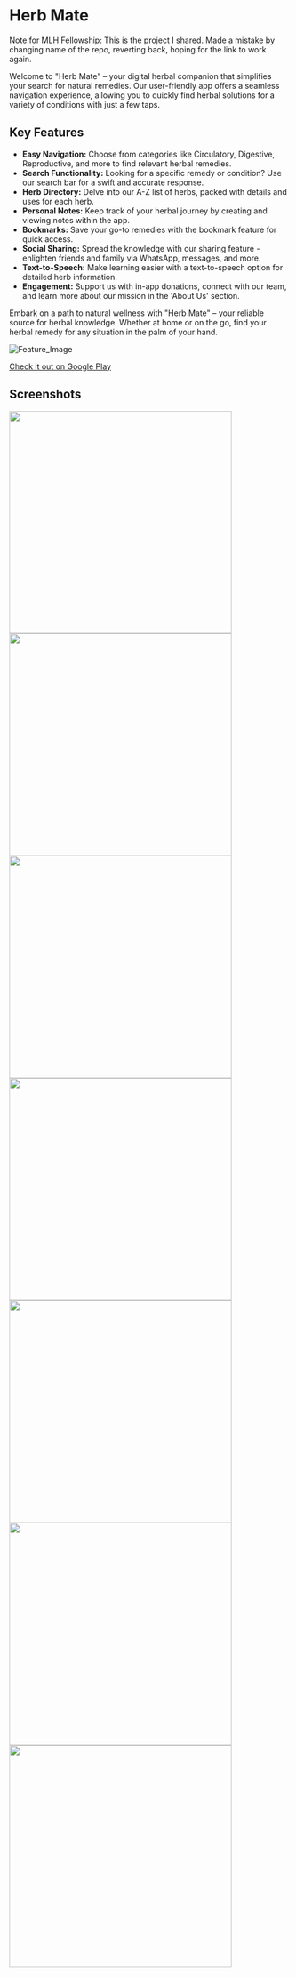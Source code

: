 # Herb Mate
Note for MLH Fellowship: This is the project I shared. Made a mistake by changing name of the repo, reverting back, hoping for the link to work again.

Welcome to "Herb Mate" – your digital herbal companion that simplifies your search for natural remedies. Our user-friendly app offers a seamless navigation experience, allowing you to quickly find herbal solutions for a variety of conditions with just a few taps.

## Key Features

- **Easy Navigation:** Choose from categories like Circulatory, Digestive, Reproductive, and more to find relevant herbal remedies.
- **Search Functionality:** Looking for a specific remedy or condition? Use our search bar for a swift and accurate response.
- **Herb Directory:** Delve into our A-Z list of herbs, packed with details and uses for each herb.
- **Personal Notes:** Keep track of your herbal journey by creating and viewing notes within the app.
- **Bookmarks:** Save your go-to remedies with the bookmark feature for quick access.
- **Social Sharing:** Spread the knowledge with our sharing feature - enlighten friends and family via WhatsApp, messages, and more.
- **Text-to-Speech:** Make learning easier with a text-to-speech option for detailed herb information.
- **Engagement:** Support us with in-app donations, connect with our team, and learn more about our mission in the 'About Us' section.

Embark on a path to natural wellness with "Herb Mate" – your reliable source for herbal knowledge. Whether at home or on the go, find your herbal remedy for any situation in the palm of your hand.

![Feature_Image](https://github.com/MobinAkhter/Herb-Mate/assets/55329336/1ebe3a1d-ad8c-49d9-a5bf-c43ec3c1da86)

[Check it out on Google Play](https://bit.ly/HerbMate)

## Screenshots

<img src="https://github.com/MobinAkhter/Herb-Mate/assets/55329336/bdf3297e-a17f-4f4a-954c-51ce499fa4f3" width="400" />
<img src="https://github.com/MobinAkhter/Herb-Mate/assets/55329336/def4506e-ce77-48f3-b209-f8351c80b241" width="400" />
<img src="https://github.com/MobinAkhter/Herb-Mate/assets/55329336/f725ece0-80f7-49e1-999f-250f2919fbfc" width="400"  />
<img src="https://github.com/MobinAkhter/Herb-Mate/assets/55329336/d8e44632-eca8-4e41-9496-a467c7a52107" width="400" />
<img src="https://github.com/MobinAkhter/Herb-Mate/assets/55329336/d46e29e0-7018-481f-81a1-f8a188c4bc51" width="400" />
<img src="https://github.com/MobinAkhter/Herb-Mate/assets/55329336/ec8ec8a8-a131-4e72-8f99-08e1d02d5a63" width="400"/>
<img src="https://github.com/MobinAkhter/Herb-Mate/assets/55329336/345421b2-4d12-436d-8422-2430f6a53a43" width="400"  />
